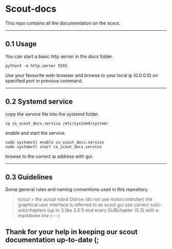 # Scout-docs

This repo contains all the documentation on the scout.

---
## 0.1 Usage
You can start a basic http server in the docs folder.
```
python3 -m http.server 5555
```
Use your favourite web-browser and browse to your local ip (0.0.0.0) on specified port in previous command.

---
## 0.2 Systemd service
copy the service file into the systemd folder.
```
cp cx_scout_docs.service /etc/systemd/system/
```
enable and start the service.
```
sudo systemctl enable cx_scout_docs.service
sudo systemctl start cx_scout_docs.service
```
browse to the correct ip address with gui.

---
## 0.3 Guidelines
Some general rules and naming conventions used in this repository.
> scout = the actual robot
> Odrive (do not use motorcontroller)
> the graphical user interface is referred to as scout gui
> use correct sub(-sub)chapters (up to 3 like 3.0.1)
> end every SUBchapter (0.3) with a markdown line (---)

Thank for your help in keeping our scout documentation up-to-date (;
---